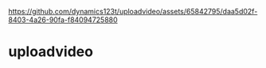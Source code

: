 

https://github.com/dynamics123t/uploadvideo/assets/65842795/daa5d02f-8403-4a26-90fa-f84094725880

# uploadvideo
